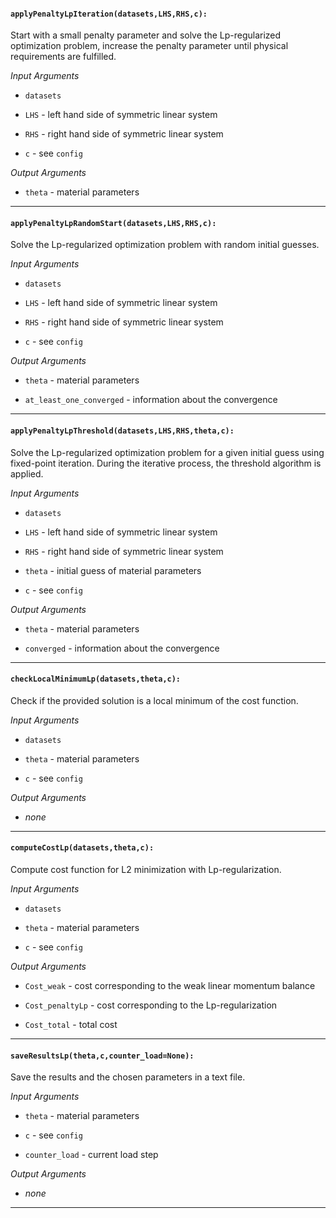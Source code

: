 #### `applyPenaltyLpIteration(datasets,LHS,RHS,c):`

Start with a small penalty parameter and solve the Lp-regularized optimization problem, increase the penalty parameter until physical requirements are fulfilled.

_Input Arguments_

- `datasets`
   
- `LHS` - left hand side of symmetric linear system
   
- `RHS` - right hand side of symmetric linear system
   
- `c` - see `config`
   
_Output Arguments_

- `theta` - material parameters
   
---
   

#### `applyPenaltyLpRandomStart(datasets,LHS,RHS,c):`

Solve the Lp-regularized optimization problem with random initial guesses.

_Input Arguments_

- `datasets`
   
- `LHS` - left hand side of symmetric linear system
   
- `RHS` - right hand side of symmetric linear system
   
- `c` - see `config`
   
_Output Arguments_

- `theta` - material parameters
   
- `at_least_one_converged` - information about the convergence
   
---
   

#### `applyPenaltyLpThreshold(datasets,LHS,RHS,theta,c):`

Solve the Lp-regularized optimization problem for a given initial guess using fixed-point iteration.
During the iterative process, the threshold algorithm is applied.

_Input Arguments_

- `datasets`
   
- `LHS` - left hand side of symmetric linear system
   
- `RHS` - right hand side of symmetric linear system
   
- `theta` - initial guess of material parameters
   
- `c` - see `config`
   
_Output Arguments_

- `theta` - material parameters
   
- `converged` - information about the convergence
   
---
   

#### `checkLocalMinimumLp(datasets,theta,c):`

Check if the provided solution is a local minimum of the cost function.

_Input Arguments_

- `datasets`
   
- `theta` - material parameters
   
- `c` - see `config`
   
_Output Arguments_

- _none_
   
---
   

#### `computeCostLp(datasets,theta,c):`

Compute cost function for L2 minimization with Lp-regularization.

_Input Arguments_

- `datasets`
   
- `theta` - material parameters
   
- `c` - see `config`
   
_Output Arguments_

- `Cost_weak` - cost corresponding to the weak linear momentum balance
   
- `Cost_penaltyLp` - cost corresponding to the Lp-regularization
   
- `Cost_total` - total cost
   
---
   

#### `saveResultsLp(theta,c,counter_load=None):`

Save the results and the chosen parameters in a text file.

_Input Arguments_

- `theta` - material parameters
   
- `c` - see `config`
   
- `counter_load` - current load step
   
_Output Arguments_

- _none_
   
---
   
